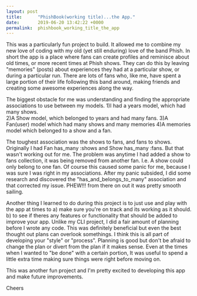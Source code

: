 ```yaml
---
layout: post
title:      "PhishBook(working title)...the App."
date:       2019-06-20 13:42:22 +0000
permalink:  phishbook_working_title_the_app
---
```



This was a particularly fun project to build.  It allowed me to combine my new love of coding with my old (yet still enduring) love of the band Phish.  In short the app is a place where fans can create profiles and reminisce about old times, or more recent times at Phish shows.  They can do this by leaving "memories" (posts) about experiences they had at a particular show, or during a particular run. There are lots of fans who, like me, have spent a large portion of their life following this band around, making friends and creating some awesome experiences along the way.

The biggest obstacle for me was understanding and finding the appropriate associations to use between my models. 
1)I had a years model, which had many shows.  
2)A Show model, which belonged to years and had many fans. 
3)A Fan(user) model which had many shows and many memories
4)A memories model which belonged to a show and a fan.

The toughest association was the shows to fans, and fans to shows.  Originally I had Fan has_many  :shows and Show has_many :fans.  But that wasn't working out for me.  The problem was anytime I had added a show to fans collection, it was being removed from another fan. I.e. A show could only belong to one fan.  Of course this caused some panic for me, because I was sure I was right in my associations.  After my panic subsided, I did some research and discovered the "has_and_belongs_to_many" association and that corrected my issue.  PHEW!!!  from there on out it was pretty smooth sailing.  

Another thing I learned to do during this project is to just use and play with the app at times to a) make sure you're on track and its working as it should. b) to see if theres any features or functionality that should be added to improve your app.  Unlike my CLI project, I did a fair amount of planning before I wrote any code.  This was definitely beneficial but even the best thought out plans can overlook somethings.  I think this is all part of developing your "style" or "process".  Planning is good but don't be afraid to change the plan or divert from the plan if it makes sense.  Even at the times when I wanted to "be done" with a certain portion, It was useful to spend a little extra time making sure things were right before moving on.  

This was another fun project and I'm pretty excited to developing this app and make future improvements.

Cheers

